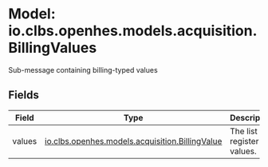 # Model: io.clbs.openhes.models.acquisition.BillingValues

Sub-message containing billing-typed values

## Fields

| Field | Type | Description |
| --- | --- | --- |
| values | [io.clbs.openhes.models.acquisition.BillingValue](model-io-clbs-openhes-models-acquisition-billingvalue.md) | The list of register values. |

